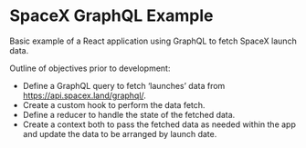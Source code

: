 # SpaceX GraphQL Example

Basic example of a React application using GraphQL to fetch SpaceX launch data.

Outline of objectives prior to development:

-   Define a GraphQL query to fetch ‘launches’ data from https://api.spacex.land/graphql/.
-   Create a custom hook to perform the data fetch.
-   Define a reducer to handle the state of the fetched data.
-   Create a context both to pass the fetched data as needed within the app and update the data to be arranged by launch date.
